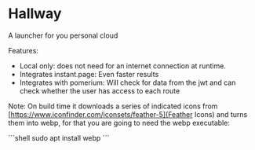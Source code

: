 # Hallway
A launcher for you personal cloud

Features:
* Local only: does not need for an internet connection at runtime.
* Integrates instant.page: Even faster results
* Integrates with pomerium: Will check for data from the jwt and can check whether the user has access to each route

Note: On build time it downloads a series of indicated icons from [https://www.iconfinder.com/iconsets/feather-5](Feather Icons) and turns them into webp, for that you are going to need the webp executable:

´´´shell
sudo apt install webp
´´´